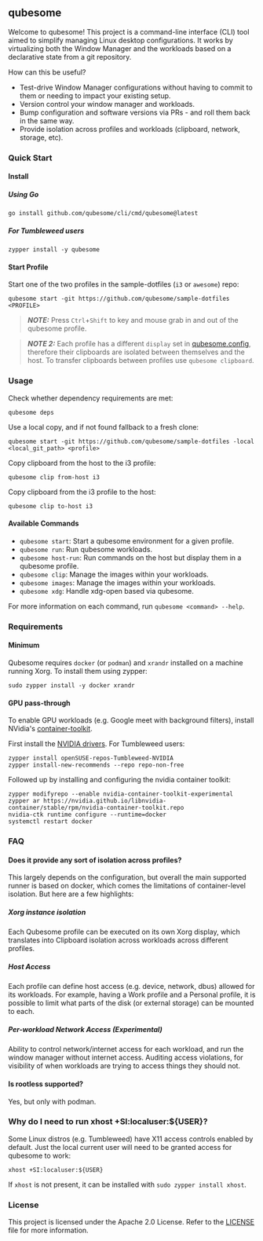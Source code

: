 ## qubesome

Welcome to qubesome! This project is a command-line interface (CLI) tool aimed
to simplify managing Linux desktop configurations. It works by virtualizing
both the Window Manager and the workloads based on a declarative state from
a git repository.

How can this be useful?

- Test-drive Window Manager configurations without having to commit to them
or needing to impact your existing setup.
- Version control your window manager and workloads.
- Bump configuration and software versions via PRs - and roll them back in
the same way.
- Provide isolation across profiles and workloads (clipboard, network,
storage, etc).

### Quick Start
#### Install
##### Using Go
```
go install github.com/qubesome/cli/cmd/qubesome@latest
```

##### For Tumbleweed users
```
zypper install -y qubesome
```

#### Start Profile

Start one of the two profiles in the sample-dotfiles (`i3` or `awesome`) repo:
```
qubesome start -git https://github.com/qubesome/sample-dotfiles <PROFILE>
```

> **_NOTE:_** Press `Ctrl`+`Shift` to key and mouse grab in and out of
the qubesome profile.

> **_NOTE 2:_** Each profile has a different `display` set in [qubesome.config](qubesome.config),
therefore their clipboards are isolated between themselves and the host.
To transfer clipboards between profiles use `qubesome clipboard`.

### Usage

Check whether dependency requirements are met:
```
qubesome deps
```

Use a local copy, and if not found fallback to a fresh clone:
```
qubesome start -git https://github.com/qubesome/sample-dotfiles -local <local_git_path> <profile>
```

Copy clipboard from the host to the i3 profile:
```
qubesome clip from-host i3
```

Copy clipboard from the i3 profile to the host:
```
qubesome clip to-host i3
```

#### Available Commands

- `qubesome start`: Start a qubesome environment for a given profile.
- `qubesome run`: Run qubesome workloads.
- `qubesome host-run`: Run commands on the host but display them in a qubesome profile.
- `qubesome clip`: Manage the images within your workloads.
- `qubesome images`: Manage the images within your workloads.
- `qubesome xdg`: Handle xdg-open based via qubesome.

For more information on each command, run `qubesome <command> --help`.


### Requirements

#### Minimum

Qubesome requires `docker` (or `podman`) and `xrandr` installed on a machine
running Xorg. To install them using zypper:
```
sudo zypper install -y docker xrandr
```

#### GPU pass-through

To enable GPU workloads (e.g. Google meet with background filters),
install NVidia's [container-toolkit].

First install the [NVIDIA drivers]. For Tumbleweed users:
```
zypper install openSUSE-repos-Tumbleweed-NVIDIA
zypper install-new-recommends --repo repo-non-free
```

Followed up by installing and configuring the nvidia container toolkit:
```
zypper modifyrepo --enable nvidia-container-toolkit-experimental
zypper ar https://nvidia.github.io/libnvidia-container/stable/rpm/nvidia-container-toolkit.repo
nvidia-ctk runtime configure --runtime=docker
systemctl restart docker
```

[NVIDIA drivers]: https://en.opensuse.org/SDB:NVIDIA_drivers
[container-toolkit]: https://docs.nvidia.com/datacenter/cloud-native/container-toolkit/latest/install-guide.html#installing-with-zypper

### FAQ

#### Does it provide any sort of isolation across profiles?
This largely depends on the configuration, but overall the main supported runner
is based on docker, which comes the limitations of container-level isolation.
But here are a few highlights:

##### Xorg instance isolation
Each Qubesome profile can be executed on its own Xorg display, which
translates into Clipboard isolation across workloads across different
profiles.

##### Host Access
Each profile can define host access (e.g. device, network, dbus) allowed for
its workloads. For example, having a Work profile and a Personal profile, it
is possible to limit what parts of the disk (or external storage) can be mounted
to each.

##### Per-workload Network Access (Experimental)
Ability to control network/internet access for each workload, and run the window
manager without internet access. Auditing access violations, for visibility of when
workloads are trying to access things they should not.

#### Is rootless supported?
Yes, but only with podman.

### Why do I need to run xhost +SI:localuser:${USER}?
Some Linux distros (e.g. Tumbleweed) have X11 access controls enabled
by default. Just the local current user will need to be granted access
for qubesome to work:
```
xhost +SI:localuser:${USER}
```

If `xhost` is not present, it can be installed with `sudo zypper install xhost`.

### License
This project is licensed under the Apache 2.0 License. Refer to the [LICENSE](LICENSE)
file for more information.
